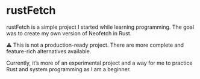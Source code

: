 # rustFetch

rustFetch is a simple project I started while learning programming. The goal was to create my own version of Neofetch
 in Rust.

⚠️ This is not a production-ready project. There are more complete and feature-rich alternatives available.

Currently, it’s more of an experimental project and a way for me to practice Rust and system programming as I am a beginner.
